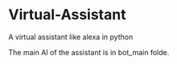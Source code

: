 # Virtual-Assistant
A virtual assistant like alexa in python

The main AI of the assistant is in bot_main folde.
